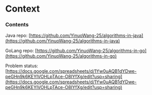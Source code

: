 # Context

### Contents

Java repo: [https://github.com/YinuoWang-25/algorithms-in-java](https://github.com/YinuoWang-25/algorithms-in-java)

GoLang repo: [https://github.com/YinuoWang-25/algorithms-in-go](https://github.com/YinuoWang-25/algorithms-in-go)

Problem status: [https://docs.google.com/spreadsheets/d/1Yw0uAQB1dYDwe-peGHn9k6KEYlVOHLpTAce-O8IYfXg/edit?usp=sharing](https://docs.google.com/spreadsheets/d/1Yw0uAQB1dYDwe-peGHn9k6KEYlVOHLpTAce-O8IYfXg/edit?usp=sharing)


